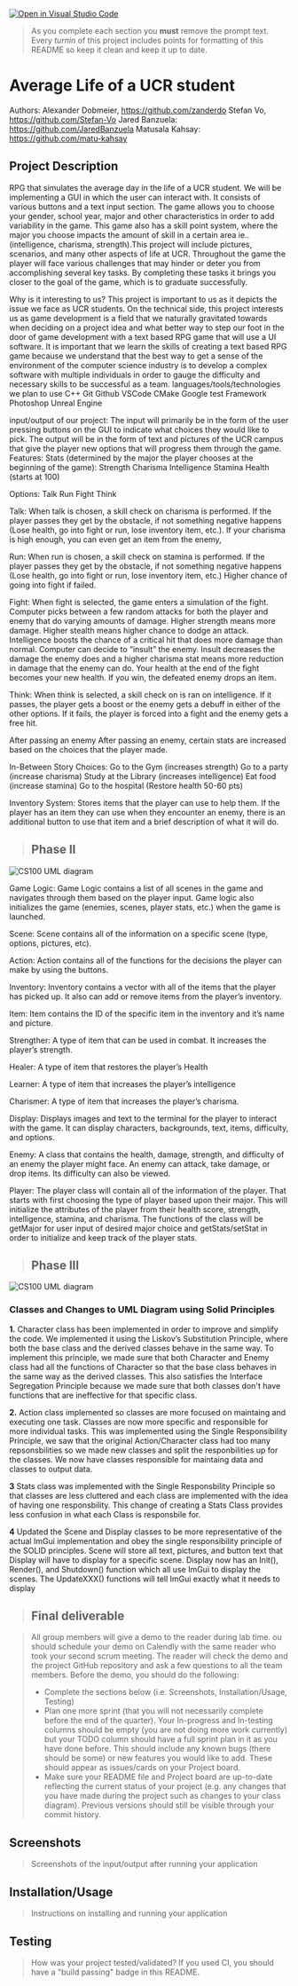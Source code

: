 [![Open in Visual Studio Code](https://classroom.github.com/assets/open-in-vscode-c66648af7eb3fe8bc4f294546bfd86ef473780cde1dea487d3c4ff354943c9ae.svg)](https://classroom.github.com/online_ide?assignment_repo_id=9905812&assignment_repo_type=AssignmentRepo)
 > As you complete each section you **must** remove the prompt text. Every *turnin* of this project includes points for formatting of this README so keep it clean and keep it up to date. 
# Average Life of a UCR student
 
Authors:
Alexander Dobmeier, https://github.com/zanderdo
Stefan Vo, https://github.com/Stefan-Vo
Jared Banzuela: https://github.com/JaredBanzuela 
Matusala Kahsay: https://github.com/matu-kahsay

## Project Description
RPG that simulates the average day in the life of a UCR student. We will be implementing a GUI in which the user can interact with. It consists of various buttons and a text input section. The game allows you to choose your gender, school year, major and other characteristics in order to add variability in the game. This game also has a skill point system, where the major you choose impacts the amount of skill in a certain area ie..(intelligence, charisma, strength).This project will include pictures, scenarios, and many other aspects of life at UCR. Throughout the game the player will face various challenges that may hinder or deter you from accomplishing several key tasks. By completing these tasks it brings you closer to the goal of the game, which is to graduate successfully. 

Why is it interesting to us?
This project is important to us as it depicts the issue we face as UCR students. On the technical side, this project interests us as game development is a field that we naturally gravitated towards when deciding on a project idea and what better way to step our foot in the door of game development with a text based RPG game that will use a UI software. It is important that we learn the skills of creating a text based RPG game because we understand that the best way to get a sense of the environment of the computer science industry is to develop a complex software with multiple individuals in order to gauge the difficulty and necessary skills to be successful as a team.
languages/tools/technologies we plan to use
C++
Git
Github
VSCode
CMake
Google test Framework
Photoshop
Unreal Engine

input/output of our project:
The input will primarily be in the form of the user pressing buttons on the GUI to indicate what choices they would like to pick.  The output will be in the form of text and pictures of the UCR campus that give the player new options that will progress them through the game.
Features:
Stats (determined by the major the player chooses at the beginning of the game):
Strength
Charisma
Intelligence
Stamina
Health (starts at 100)

Options:
Talk
Run
Fight
Think

Talk:
When talk is chosen, a skill check on charisma is performed.  If the player passes they get by the obstacle, if not something negative happens (Lose health, go into fight or run, lose inventory item, etc.).  If your charisma is high enough, you can even get an item from the enemy,

Run:
When run is chosen, a skill check on stamina is performed.  If the player passes they get by the obstacle, if not something negative happens (Lose health, go into fight or run, lose inventory item, etc.)  Higher chance of going into fight if failed.

Fight:
When fight is selected, the game enters a simulation of the fight.  Computer picks between a few random attacks for both the player and enemy that do varying amounts of damage.  Higher strength means more damage.  Higher stealth means higher chance to dodge an attack.  Intelligence boosts the chance of a critical hit that does more damage than normal.  Computer can decide to “insult” the enemy.  Insult decreases the damage the enemy does and a higher charisma stat means more reduction in damage that the enemy can do.  Your health at the end of the fight becomes your new health.  If you win, the defeated enemy drops an item.

Think:
When think is selected, a skill check on is ran on intelligence.  If it passes, the player gets a boost or the enemy gets a debuff in either of the other options.  If it fails, the player is forced into a fight and the enemy gets a free hit.

After passing an enemy
After passing an enemy, certain stats are increased based on the choices that the player made.


In-Between Story Choices:
Go to the Gym (increases strength)
Go to a party (increase charisma)
Study at the Library (increases intelligence)
Eat food (increase stamina)
Go to the hospital (Restore health 50-60 pts)

Inventory System:
Stores items that the player can use to help them.  If the player has an item they can use when they encounter an enemy, there is an additional button to use that item and a brief description of what it will do.

 > ## Phase II
 ![CS100 UML diagram](https://user-images.githubusercontent.com/122512856/218392411-2e93ab59-b241-44b7-bb74-5139813f1fd5.png)

Game Logic:
Game Logic contains a list of all scenes in the game and navigates through them based on the player input.  Game logic also initializes the game (enemies, scenes, player stats, etc.) when the game is launched.

Scene:
Scene contains all of the information on a specific scene (type, options, pictures, etc).

Action:
Action contains all of the functions for the decisions the player can make by using the buttons.

Inventory:
Inventory contains a vector with all of the items that the player has picked up.  It also can add or remove items from the player’s inventory.

Item:
Item contains the ID of the specific item in the inventory and it’s name and picture.  

Strengther:
A type of item that can be used in combat. It increases the player’s strength.

Healer:
A type of item that restores the player’s Health

Learner:
A type of item that increases the player’s intelligence

Charismer:
A type of item that increases the player’s charisma.

Display:
Displays images and text to the terminal for the player to interact with the game. It can display characters, backgrounds, text, items, difficulty, and options.

Enemy:
A class that contains the health, damage, strength, and difficulty of an enemy the player might face. An enemy can attack, take damage, or drop items. Its difficulty can also be viewed.

Player:
The player class will contain all of the information of the player. That starts with first choosing the type of player based upon their major. This will initialize the attributes of the player from their health score, strength, intelligence, stamina, and charisma. The functions of the class will be getMajor for user input of desired major choice and getStats/setStat in order to initialize and keep track of the player stats. 


 > ## Phase III
 ![CS100 UML diagram](https://github.com/cs100/final-project-f1-d1-rank-1-team/blob/svo025/workspace1/cs100UMLproject.png)

### Classes and Changes to UML Diagram using Solid Principles ###
 **1.** Character class has been implemented in order to improve and simplify the code. We implemented it using the Liskov’s Substitution Principle, where both the base class and the derived classes behave in the same way. To implement this principle, we made sure that both Character and Enemy class had all the functions of Character so that the base class behaves in the same way as the derived classes. This also satisfies the Interface Segregation Principle because we made sure that both classes don't have functions that are ineffective for that specific class. 
 
 **2.** Action class implemented so classes are more focused on maintaing and executing one task. Classes are now more specific and responsible for more individual tasks. This was implemented using the Single Responsibility Principle, we saw that the original Action/Character class had too many repsonsbilities so we made new classes and split the responbilities up for the classes. We now have classes responsible for maintaing data and classes to output data. 
 
**3** Stats class was implemented with the Single Responsbility Principle so that classes are less cluttered and each class are implemented with the idea of having one responsbility. This change of creating a Stats Class provides less confusion in what each Class is responsbile for.  

**4** Updated the Scene and Display classes to be more representative of the actual ImGui implementation and obey the single responsibility principle of the SOLID principles.  Scene will store all text, pictures, and button text that Display will have to display for a specific scene.  Display now has an Init(), Render(), and Shutdown() function which all use ImGui to display the scenes.  The UpdateXXX() functions will tell ImGui exactly what it needs to display 
 
 
 
 > ## Final deliverable


 > All group members will give a demo to the reader during lab time. ou should schedule your demo on Calendly with the same reader who took your second scrum meeting. The reader will check the demo and the project GitHub repository and ask a few questions to all the team members. 
 > Before the demo, you should do the following:
 > * Complete the sections below (i.e. Screenshots, Installation/Usage, Testing)
 > * Plan one more sprint (that you will not necessarily complete before the end of the quarter). Your In-progress and In-testing columns should be empty (you are not doing more work currently) but your TODO column should have a full sprint plan in it as you have done before. This should include any known bugs (there should be some) or new features you would like to add. These should appear as issues/cards on your Project board.
 > * Make sure your README file and Project board are up-to-date reflecting the current status of your project (e.g. any changes that you have made during the project such as changes to your class diagram). Previous versions should still be visible through your commit history. 
 
 ## Screenshots
 > Screenshots of the input/output after running your application
 ## Installation/Usage
 > Instructions on installing and running your application
 ## Testing
 > How was your project tested/validated? If you used CI, you should have a "build passing" badge in this README.
 
